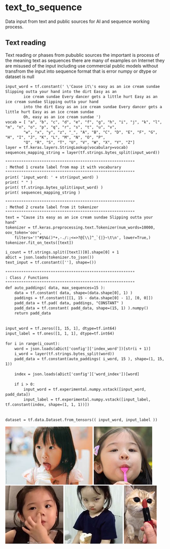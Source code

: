 # text_to_sequence

Data input from text and public sources for AI and sequence working process.

## Text reading ##

Text reading or phases from pubublic sources the important is process of the meaning text as sequences there are many of examples on Internet they are misused of the input including use commercial public models without transfrom the input into sequence format that is error numpy or dtype or dataset is null

```
input_word = tf.constant(' \'Cause it\'s easy as an ice cream sundae Slipping outta your hand into the dirt Easy as an 
		ice cream sundae Every dancer gets a little hurt Easy as an ice cream sundae Slipping outta your hand 
		into the dirt Easy as an ice cream sundae Every dancer gets a little hurt Easy as an ice cream sundae 
		Oh, easy as an ice cream sundae ')
vocab = [ "a", "b", "c", "d", "e", "f", "g", "h", "i", "j", "k", "l", "m", "n", "o", "p", "q", "r", "s", "t", "u", "v", 
		"w", "x", "y", "z", "_", "A", "B", "C", "D", "E", "F", "G", "H", "I", "J", "K", "L", "M", "N", "O", "P", 
		"Q", "R", "S", "T", "U", "V", "W", "X", "Y", "Z"]
layer = tf.keras.layers.StringLookup(vocabulary=vocab)
sequences_mapping_string = layer(tf.strings.bytes_split(input_word))
```

```
"""""""""""""""""""""""""""""""""""""""""""""""""""""""""
: Method 1 create label from map it with vocaburary
"""""""""""""""""""""""""""""""""""""""""""""""""""""""""
print( 'input_word: ' + str(input_word) )
print( " " )
print( tf.strings.bytes_split(input_word) )
print( sequences_mapping_string )
```

```
"""""""""""""""""""""""""""""""""""""""""""""""""""""""""
: Method 2 create label from it tokenizer
"""""""""""""""""""""""""""""""""""""""""""""""""""""""""
text = "Cause its easy as an ice cream sundae Slipping outta your hand"
tokenizer = tf.keras.preprocessing.text.Tokenizer(num_words=10000, oov_token='oov', 
	filters='!"#$%&()*+,-./:;<=>?@[\\]^_`{|}~\t\n', lower=True,)
tokenizer.fit_on_texts([text])
```

```
i_count = tf.strings.split([text])[0].shape[0] + 1
aDict = json.loads(tokenizer.to_json())
text_input = tf.constant([''], shape=())

"""""""""""""""""""""""""""""""""""""""""""""""""""""""""
: Class / Functions
"""""""""""""""""""""""""""""""""""""""""""""""""""""""""
def auto_paddings( data, max_sequences=15 ):
	data = tf.constant( data, shape=(data.shape[0], 1) )
	paddings = tf.constant([[1, 15 - data.shape[0] - 1], [0, 0]])
	padd_data = tf.pad( data, paddings, "CONSTANT" )
	padd_data = tf.constant( padd_data, shape=(15, 1) ).numpy()
	return padd_data


input_word = tf.zeros([1, 15, 1], dtype=tf.int64)
input_label = tf.ones([1, 1, 1], dtype=tf.int64)

for i in range(i_count):
	word = json.loads(aDict['config']['index_word'])[str(i + 1)]
	i_word = layer(tf.strings.bytes_split(word))
	padd_data = tf.constant(auto_paddings( i_word, 15 ), shape=(1, 15, 1))
	
	index = json.loads(aDict['config']['word_index'])[word]

	if i > 0:
		input_word = tf.experimental.numpy.vstack([input_word, padd_data])
		input_label = tf.experimental.numpy.vstack([input_label, tf.constant(index, shape=(1, 1, 1))])


dataset = tf.data.Dataset.from_tensors(( input_word, input_label ))
```

![ice-cream](https://github.com/jkaewprateep/text_to_sequence/blob/main/images.jpg "ice-cream") 
![ice-cream](https://github.com/jkaewprateep/text_to_sequence/blob/main/image3.jpg "ice-cream")
![ice-cream](https://github.com/jkaewprateep/text_to_sequence/blob/main/image4.jpg "ice-cream")
![ice-cream](https://github.com/jkaewprateep/text_to_sequence/blob/main/image6.jpg "ice-cream")
![ice-cream](https://github.com/jkaewprateep/text_to_sequence/blob/main/image7.jpg "ice-cream")
